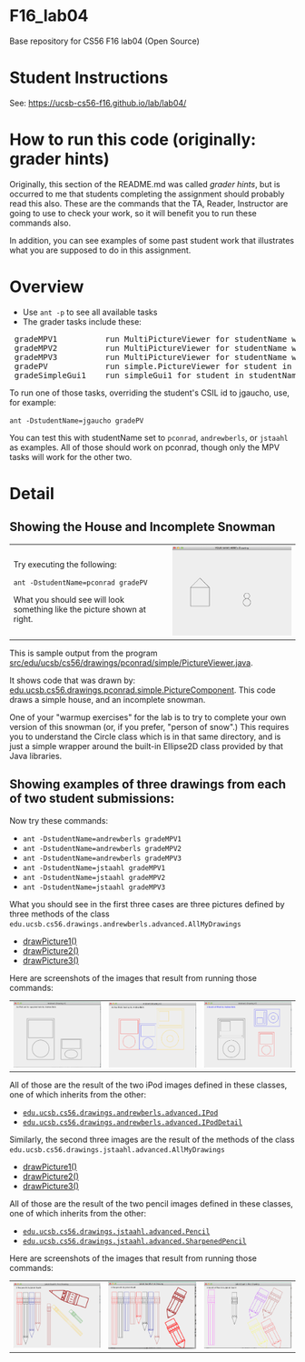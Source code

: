 # F16_lab04

Base repository for CS56 F16 lab04 (Open Source)

# Student Instructions

See: https://ucsb-cs56-f16.github.io/lab/lab04/

# How to run this code (originally: grader hints)

Originally, this section of the README.md was called *grader hints*, but is occurred to me that
students completing the assignment should probably read this also.    These are the commands
that the TA, Reader, Instructor are going to use to check your work, so it will benefit you to
run these commands also.

In addition, you can see examples of some past student work that illustrates what you are supposed 
to do in this assignment.

# Overview

* Use <code>ant -p</code> to see all available tasks
* The grader tasks include these:

<pre>
 gradeMPV1          run MultiPictureViewer for studentName with arg 1
 gradeMPV2          run MultiPictureViewer for studentName with arg 2
 gradeMPV3          run MultiPictureViewer for studentName with arg 3
 gradePV            run simple.PictureViewer for student in studentName property
 gradeSimpleGui1    run simpleGui1 for student in studentName property
</pre>

To run one of those tasks, overriding the student's CSIL id to jgaucho, use, for example:

<code>ant -DstudentName=jgaucho gradePV</code>

You can test this with studentName set to <code>pconrad</code>, <code>andrewberls</code>, or <code>jstaahl</code> as examples.   All of those should work on pconrad, though only the MPV tasks will work for the other two.

# Detail

## Showing the House and Incomplete Snowman

<table>
<tr>
<td style="width:50%">
<p>Try executing the following:</p>

<p><code>ant -DstudentName=pconrad gradePV</code></p>

<p>What you should see will look something like the picture shown at right.</p>
</td>
<td style="width:40%;">
<img alt="Sample output from ant -DstudentName=pconrad gradePV" src="README_images/ant-DstudentName_pconrad_gradePV-30.png">
</td>
</tr>
</table>

This is sample output from the program [src/edu/ucsb/cs56/drawings/pconrad/simple/PictureViewer.java](https://github.com/UCSB-CS56-F16/F16-lab04/blob/master/src/edu/ucsb/cs56/drawings/pconrad/simple/PictureViewer.java).

It shows code that was drawn by:
[edu.ucsb.cs56.drawings.pconrad.simple.PictureComponent](https://github.com/UCSB-CS56-F16/F16-lab04/blob/master/src/edu/ucsb/cs56/drawings/pconrad/simple/PictureComponent.java).  This code draws a simple house, and an incomplete snowman.

One of your "warmup exercises" for the lab is to try to complete your own version of this snowman (or, if you prefer, "person of snow".)  This requires you to understand the Circle class which is in that same directory, and is just a simple wrapper around the built-in Ellipse2D class provided by that Java libraries.

## Showing examples of three drawings from each of  two  student submissions:

Now try these commands: 


* <code>ant -DstudentName=andrewberls gradeMPV1 </code>
* <code>ant -DstudentName=andrewberls gradeMPV2 </code>
* <code>ant -DstudentName=andrewberls gradeMPV3 </code>
* <code>ant -DstudentName=jstaahl gradeMPV1 </code>
* <code>ant -DstudentName=jstaahl gradeMPV2 </code>
* <code>ant -DstudentName=jstaahl gradeMPV3 </code>

What you should see in the first three cases are three pictures defined by three methods of the class `edu.ucsb.cs56.drawings.andrewberls.advanced.AllMyDrawings`

* [drawPicture1()](https://github.com/UCSB-CS56-F16/F16-lab04/blob/master/src/edu/ucsb/cs56/drawings/andrewberls/advanced/AllMyDrawings.java#L31)
* [drawPicture2()](https://github.com/UCSB-CS56-F16/F16-lab04/blob/master/src/edu/ucsb/cs56/drawings/andrewberls/advanced/AllMyDrawings.java#L49)
* [drawPicture3()](https://github.com/UCSB-CS56-F16/F16-lab04/blob/master/src/edu/ucsb/cs56/drawings/andrewberls/advanced/AllMyDrawings.java#L70)

Here are screenshots of the images that result from running those commands:

<table>
<tr>
<td><img alt="Sample output from ant -DstudentName=andrewberls gradeMPV1" src="README_images/ant-DstudentName_andrewberls_gradeMPV1-30.png"></td>
<td><img alt="Sample output from ant -DstudentName=andrewberls gradeMPV2" src="README_images/ant-DstudentName_andrewberls_gradeMPV2-30.png"></td>
<td><img alt="Sample output from ant -DstudentName=andrewberls gradeMPV3" src="README_images/ant-DstudentName_andrewberls_gradeMPV3-30.png"></td>
</tr>
</table>

All of those are the result of the two iPod images defined in these classes, one of which inherits from the other:

* [`edu.ucsb.cs56.drawings.andrewberls.advanced.IPod`](https://github.com/UCSB-CS56-F16/F16-lab04/blob/master/src/edu/ucsb/cs56/drawings/andrewberls/advanced/Ipod.java)
* [`edu.ucsb.cs56.drawings.andrewberls.advanced.IPodDetail`](https://github.com/UCSB-CS56-F16/F16-lab04/blob/master/src/edu/ucsb/cs56/drawings/andrewberls/advanced/IpodDetail.java)


Similarly, the second three images are the result of the methods of the class
`edu.ucsb.cs56.drawings.jstaahl.advanced.AllMyDrawings`

* [drawPicture1()](https://github.com/UCSB-CS56-F16/F16-lab04/blob/master/src/edu/ucsb/cs56/drawings/jstaahl/advanced/AllMyDrawings.java#L31)
* [drawPicture2()](https://github.com/UCSB-CS56-F16/F16-lab04/blob/master/src/edu/ucsb/cs56/drawings/jstaahl/advanced/AllMyDrawings.java#L71)
* [drawPicture3()](https://github.com/UCSB-CS56-F16/F16-lab04/blob/master/src/edu/ucsb/cs56/drawings/jstaahl/advanced/AllMyDrawings.java#L121)

All of those are the result of the two pencil images defined in these classes, one of which inherits from the other:

* [`edu.ucsb.cs56.drawings.jstaahl.advanced.Pencil`](https://github.com/UCSB-CS56-F16/F16-lab04/blob/master/src/edu/ucsb/cs56/drawings/jstaahl/advanced/Pencil.java)
* [`edu.ucsb.cs56.drawings.jstaahl.advanced.SharpenedPencil`](https://github.com/UCSB-CS56-F16/F16-lab04/blob/master/src/edu/ucsb/cs56/drawings/jstaahl/advanced/SharpenedPencil.java)


Here are screenshots of the images that result from running those commands:

<table>
<tr>
<td><img alt="Sample output from ant -DstudentName=jstaahl gradeMPV1" src="README_images/ant-DstudentName_jstaahl_gradeMPV1-30.png"></td>
<td><img alt="Sample output from ant -DstudentName=jstaahl gradeMPV2" src="README_images/ant-DstudentName_jstaahl_gradeMPV2-30.png"></td>
<td><img alt="Sample output from ant -DstudentName=jstaahl gradeMPV3" src="README_images/ant-DstudentName_jstaahl_gradeMPV3-30.png"></td>
</tr>
</table>

